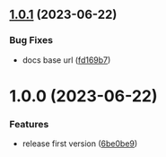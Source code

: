 ## [1.0.1](https://github.com/dschewchenko/vue3-track/compare/v1.0.0...v1.0.1) (2023-06-22)


### Bug Fixes

* docs base url ([fd169b7](https://github.com/dschewchenko/vue3-track/commit/fd169b7d1a74847aa73f59eb37adad1f9f4d10ae))

# 1.0.0 (2023-06-22)


### Features

* release first version ([6be0be9](https://github.com/dschewchenko/vue3-track/commit/6be0be993b92a3cc7b09fc0f1aecd297507522a8))
